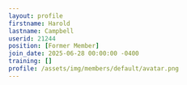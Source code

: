 ```yaml
---
layout: profile
firstname: Harold
lastname: Campbell
userid: 21244
position: [Former Member]
join_date: 2025-06-28 00:00:00 -0400
training: []
profile: /assets/img/members/default/avatar.png
---
```

